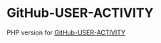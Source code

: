 # GitHub-USER-ACTIVITY
PHP version for [GitHub-USER-ACTIVITY](https://github.com/JORUNOJOSTAR/GitHub-User-Activity)